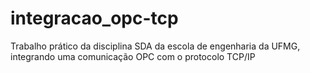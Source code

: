 # integracao_opc-tcp
Trabalho prático da disciplina SDA da escola de engenharia da UFMG, integrando uma comunicação OPC com o protocolo TCP/IP
